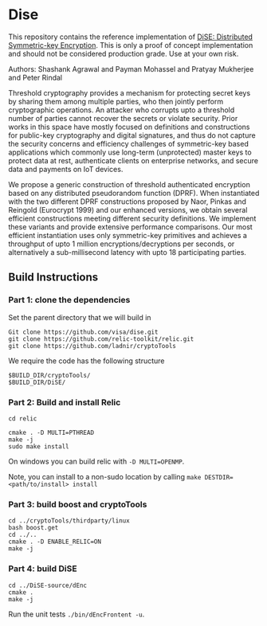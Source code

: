 # Dise
This repository contains the reference implementation of [DiSE: Distributed Symmetric-key Encryption](https://eprint.iacr.org/2018/727). This is only a proof of concept implementation and should not be considered production grade. Use at your own risk.

Authors: Shashank Agrawal and Payman Mohassel and Pratyay Mukherjee and Peter Rindal

Threshold cryptography provides a mechanism for protecting secret keys by sharing them among multiple parties, who then jointly perform cryptographic operations. An attacker who corrupts upto a threshold number of parties cannot recover the secrets or violate security. Prior works in this space have mostly focused on definitions and constructions for public-key cryptography and digital signatures, and thus do not capture the security concerns and efficiency challenges of symmetric-key based applications which commonly use long-term (unprotected) master keys to protect data at rest, authenticate clients on enterprise networks, and secure data and payments on IoT devices.

We propose a generic construction of threshold authenticated encryption based on any distributed pseudorandom function (DPRF). When instantiated with the two different DPRF constructions proposed by Naor, Pinkas and Reingold (Eurocrypt 1999) and our enhanced versions, we obtain several efficient constructions meeting different security definitions. We implement these variants and provide extensive performance comparisons. Our most efficient instantiation uses only symmetric-key primitives and achieves a throughput of upto 1 million encryptions/decryptions per seconds, or alternatively a sub-millisecond latency with upto 18 participating parties.


## Build Instructions

### Part 1: clone the dependencies               
Set the parent directory that we will build in
```
Git clone https://github.com/visa/dise.git
git clone https://github.com/relic-toolkit/relic.git
git clone https://github.com/ladnir/cryptoTools
```

We require the code has the following structure 
```
$BUILD_DIR/cryptoTools/
$BUILD_DIR/DiSE/
```

### Part 2: Build and install Relic              

```
cd relic

cmake . -D MULTI=PTHREAD
make -j
sudo make install
```

On windows you can build relic with `-D MULTI=OPENMP`.

Note, you can install to a non-sudo location by calling `make DESTDIR=<path/to/install> install`


### Part 3: build boost and cryptoTools          
```
cd ../cryptoTools/thirdparty/linux
bash boost.get
cd ../..
cmake . -D ENABLE_RELIC=ON 
make -j
```


### Part 4: build DiSE                           
```
cd ../DiSE-source/dEnc
cmake .
make -j
```

Run the unit tests `./bin/dEncFrontent -u`.
